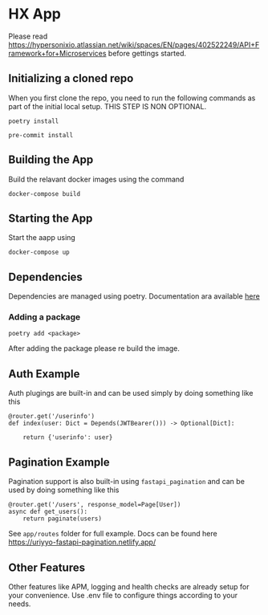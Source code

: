 
# HX App
Please read https://hypersonixio.atlassian.net/wiki/spaces/EN/pages/402522249/API+Framework+for+Microservices before gettings started.

## Initializing a cloned repo
When you first clone the repo, you need to run the following commands as part of the initial local setup.
THIS STEP IS NON OPTIONAL.

```
poetry install
```
```
pre-commit install
```

## Building the App
Build the relavant docker images using the command
```
docker-compose build
```

## Starting the App
Start the aapp using

```
docker-compose up
```


## Dependencies
Dependencies are managed using poetry.
Documentation ara available [here](https://python-poetry.org/docs/)

### Adding a package
```
poetry add <package>
```
After adding the package please re build the image.

## Auth Example
Auth plugings are built-in and can be used simply by doing something like this

```
@router.get('/userinfo')
def index(user: Dict = Depends(JWTBearer())) -> Optional[Dict]:

    return {'userinfo': user}
```


## Pagination Example
Pagination support is also built-in using `fastapi_pagination` and can be used by doing something like this
```
@router.get('/users', response_model=Page[User])
async def get_users():
    return paginate(users)
```
See `app/routes` folder for full example. Docs can be found here https://uriyyo-fastapi-pagination.netlify.app/

## Other Features
Other features like APM, logging and health checks are already setup for your convenience. Use .env file to configure things according to your needs.
